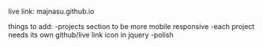 live link: majnasu.github.io

things to add:
-projects section to be more mobile responsive
-each project needs its own github/live link icon in jquery
-polish
